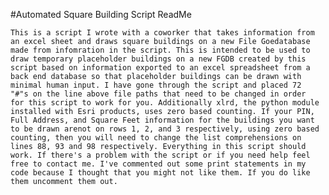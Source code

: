 #Automated Square Building Script ReadMe

	This is a script I wrote with a coworker that takes information from
	an excel sheet and draws square buildings on a new File Goedatabase 
	made from infomration in the script. This is intended to be used to
	draw temporary placeholder buildings on a new FGDB created by this 
	script based on information exported to an excel spreadsheet from a
	back end database so that placeholder buildings can be drawn with 
	minimal human input. I have gone through the script and placed 72 
	"#"s on the line above file paths that need to be changed in order 
	for this script to work for you. Additionally xlrd, the python module
	installed with Esri products, uses zero based counting. If your PIN,
	Full Address, and Square Feet information for the buildings you want
	to be drawn arenot on rows 1, 2, and 3 respectively, using zero based
	counting, then you will need to change the list comprehensions on 
	lines 88, 93 and 98 respectively. Everything in this script should 
	work. If there's a problem with the script or if you need help feel
	free to contact me. I've commented out some print statements in my 
	code because I thought that you might not like them. If you do like
	them uncomment them out.
